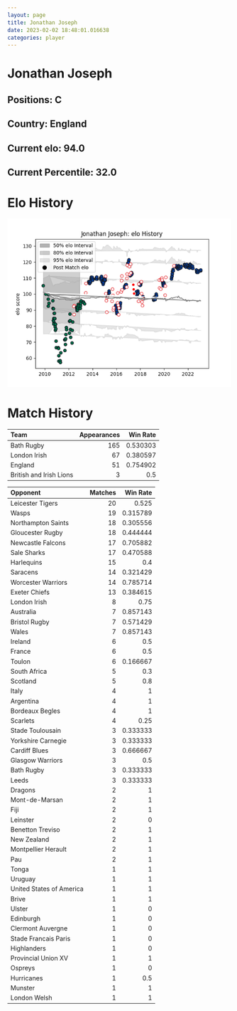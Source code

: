 ```yaml
---  
layout: page  
title: Jonathan Joseph  
date: 2023-02-02 18:48:01.016638  
categories: player  
---
```

# Jonathan Joseph

## Positions: C

## Country: England

## Current elo: 94.0

## Current Percentile: 32.0

# Elo History


![elo history](history_JonathanJoseph.png)
# Match History


| Team                    |   Appearances |   Win Rate |
|:------------------------|--------------:|-----------:|
| Bath Rugby              |           165 |   0.530303 |
| London Irish            |            67 |   0.380597 |
| England                 |            51 |   0.754902 |
| British and Irish Lions |             3 |   0.5      |

| Opponent                 |   Matches |   Win Rate |
|:-------------------------|----------:|-----------:|
| Leicester Tigers         |        20 |   0.525    |
| Wasps                    |        19 |   0.315789 |
| Northampton Saints       |        18 |   0.305556 |
| Gloucester Rugby         |        18 |   0.444444 |
| Newcastle Falcons        |        17 |   0.705882 |
| Sale Sharks              |        17 |   0.470588 |
| Harlequins               |        15 |   0.4      |
| Saracens                 |        14 |   0.321429 |
| Worcester Warriors       |        14 |   0.785714 |
| Exeter Chiefs            |        13 |   0.384615 |
| London Irish             |         8 |   0.75     |
| Australia                |         7 |   0.857143 |
| Bristol Rugby            |         7 |   0.571429 |
| Wales                    |         7 |   0.857143 |
| Ireland                  |         6 |   0.5      |
| France                   |         6 |   0.5      |
| Toulon                   |         6 |   0.166667 |
| South Africa             |         5 |   0.3      |
| Scotland                 |         5 |   0.8      |
| Italy                    |         4 |   1        |
| Argentina                |         4 |   1        |
| Bordeaux Begles          |         4 |   1        |
| Scarlets                 |         4 |   0.25     |
| Stade Toulousain         |         3 |   0.333333 |
| Yorkshire Carnegie       |         3 |   0.333333 |
| Cardiff Blues            |         3 |   0.666667 |
| Glasgow Warriors         |         3 |   0.5      |
| Bath Rugby               |         3 |   0.333333 |
| Leeds                    |         3 |   0.333333 |
| Dragons                  |         2 |   1        |
| Mont-de-Marsan           |         2 |   1        |
| Fiji                     |         2 |   1        |
| Leinster                 |         2 |   0        |
| Benetton Treviso         |         2 |   1        |
| New Zealand              |         2 |   1        |
| Montpellier Herault      |         2 |   1        |
| Pau                      |         2 |   1        |
| Tonga                    |         1 |   1        |
| Uruguay                  |         1 |   1        |
| United States of America |         1 |   1        |
| Brive                    |         1 |   1        |
| Ulster                   |         1 |   0        |
| Edinburgh                |         1 |   0        |
| Clermont Auvergne        |         1 |   0        |
| Stade Francais Paris     |         1 |   0        |
| Highlanders              |         1 |   0        |
| Provincial Union XV      |         1 |   1        |
| Ospreys                  |         1 |   0        |
| Hurricanes               |         1 |   0.5      |
| Munster                  |         1 |   1        |
| London Welsh             |         1 |   1        |
